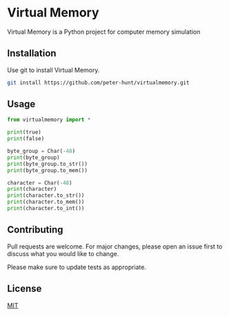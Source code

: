 # Virtual Memory

Virtual Memory is a Python project for computer memory simulation

## Installation

Use git to install Virtual Memory.

```bash
git install https://github.com/peter-hunt/virtualmemory.git
```

## Usage

```python
from virtualmemory import *

print(true)
print(false)

byte_group = Char(-48)
print(byte_group)
print(byte_group.to_str())
print(byte_group.to_mem())

character = Char(-48)
print(character)
print(character.to_str())
print(character.to_mem())
print(character.to_int())
```

## Contributing
Pull requests are welcome. For major changes, please open an issue first to discuss what you would like to change.

Please make sure to update tests as appropriate.

## License
[MIT](LICENSE.txt)
